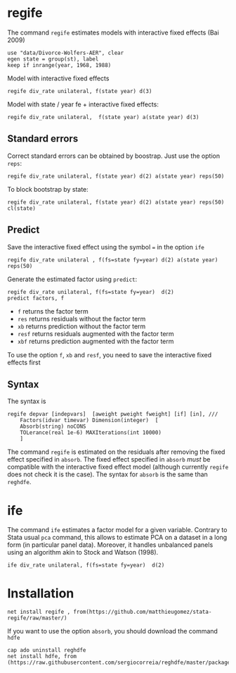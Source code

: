 

# regife

The command `regife` estimates models with interactive fixed effects (Bai 2009)


```
use "data/Divorce-Wolfers-AER", clear
egen state = group(st), label
keep if inrange(year, 1968, 1988) 
```

Model with interactive fixed effects
```
regife div_rate unilateral, f(state year) d(3)
```

Model with state / year fe + interactive fixed effects:

```
regife div_rate unilateral,  f(state year) a(state year) d(3)
```



## Standard errors
Correct standard errors can be obtained by boostrap. Just use the option `reps`:

```
regife div_rate unilateral, f(state year) d(2) a(state year) reps(50)
```

To block bootstrap by state:

```
regife div_rate unilateral, f(state year) d(2) a(state year) reps(50) cl(state)
```


## Predict

Save the interactive fixed effect using the symbol `=` in the option `ife`

```
regife div_rate unilateral , f(fs=state fy=year) d(2) a(state year) reps(50)
```


Generate the estimated factor using `predict`:

```
regife div_rate unilateral, f(fs=state fy=year)  d(2)
predict factors, f
```
- `f` returns the factor term
- `res` returns residuals without the factor term
- `xb` returns prediction without the factor term
- `resf` returns residuals augmented with the factor term
- `xbf` returns prediction augmented with the factor term

To use the option `f`, `xb` and `resf`, you need to save the interactive fixed effects first






## Syntax
The syntax is

```
regife depvar [indepvars]  [aweight pweight fweight] [if] [in], ///
	Factors(idvar timevar) Dimension(integer)  [
	Absorb(string) noCONS 
	TOLerance(real 1e-6) MAXIterations(int 10000) 
	]
```


The command `regife` is estimated on the residuals after removing the fixed effect specified in `absorb`. The fixed effect specified in `absorb` *must* be compatible with the interactive fixed effect model (although currently `regife` does not check it is the case). The syntax for `absorb` is the same than `reghdfe`.



# ife
The command `ife` estimates a factor model for a given variable. Contrary to Stata usual `pca` command, this allows to estimate PCA on a dataset in a long form (in particular panel data). Moreover, it handles unbalanced panels using an algorithm akin to Stock and Watson (1998).

```
ife div_rate unilateral, f(fs=state fy=year)  d(2)
```


# Installation


```
net install regife , from(https://github.com/matthieugomez/stata-regife/raw/master/)
```

If you want to use the option `absorb`, you should download the command `hdfe` 

```
cap ado uninstall reghdfe
net install hdfe, from (https://raw.githubusercontent.com/sergiocorreia/reghdfe/master/package/)
```